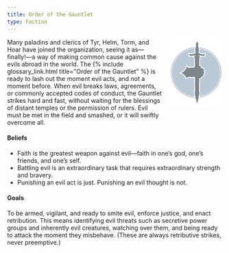 ```yaml
---
title: Order of the Gauntlet
type: Faction
---
```


<img
  src='/img/factions/gauntlet.png'
  style='width:25%;
         float:right;
         margin-left: 1rem;
         margin-bottom: 1rem;'/>

Many paladins and clerics of Tyr, Helm, Torm, and Hoar have joined the
organization, seeing it as—finally!—a way of making common cause against the
evils abroad in the world. The {% include glossary_link.html title="Order of the Gauntlet" %} is ready to lash out the
moment evil acts, and not a moment before. When evil breaks laws, agreements,
or commonly accepted codes of conduct, the Gauntlet strikes hard and fast,
without waiting for the blessings of distant temples or the permission of
rulers. Evil must be met in the field and smashed, or it will swiftly overcome
all.

#### Beliefs

- Faith is the greatest weapon against evil—faith in one’s god, one’s friends, and one’s self.
- Battling evil is an extraordinary task that requires extraordinary strength and bravery.
- Punishing an evil act is just. Punishing an evil thought is not.

#### Goals

To be armed, vigilant, and ready to smite evil, enforce justice, and enact
retribution. This means identifying evil threats such as secretive power
groups and inherently evil creatures, watching over them, and being ready to
attack the moment they misbehave. (These are always retributive strikes, never
preemptive.)
